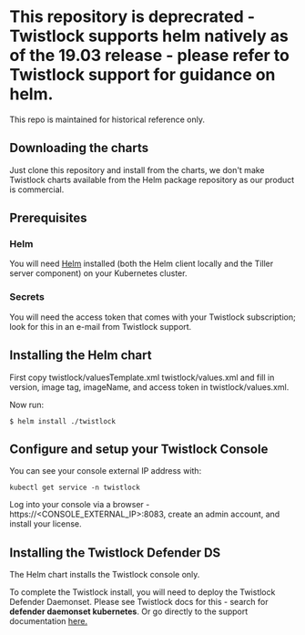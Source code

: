 # This repository is deprecrated - Twistlock supports helm natively as of the 19.03 release - please refer to Twistlock support for guidance on helm.  

This repo is maintained for historical reference only.

## Downloading the charts

Just clone this repository and install from the charts, we don't make Twistlock charts available from the Helm package repository as our product is commercial.

## Prerequisites

### Helm 

You will need [Helm](https://helm.sh/) installed (both the Helm client locally and the Tiller server component) on your Kubernetes cluster. 

### Secrets

You will need the access token that comes with your Twistlock subscription; look for this in an e-mail from Twistlock support.

## Installing the Helm chart

First copy twistlock/valuesTemplate.xml twistlock/values.xml 
and fill in version, image tag, imageName, and  access token in twistlock/values.xml.

Now run:

	$ helm install ./twistlock
	
## Configure and setup your Twistlock Console

You can see your console external IP address with:

	kubectl get service -n twistlock
	
Log into your console via a browser - https://<CONSOLE_EXTERNAL_IP>:8083, create an admin account, and install your license.  

## Installing the Twistlock Defender DS

The Helm chart installs the Twistlock console only.  

To complete the Twistlock install, you will need to deploy the Twistlock Defender Daemonset. Please see Twistlock docs for this - search for **defender daemonset kubernetes**.  Or go directly to the support documentation [here.](https://docs.twistlock.com/docs/latest/install/install_kubernetes.html#_install_defender)
